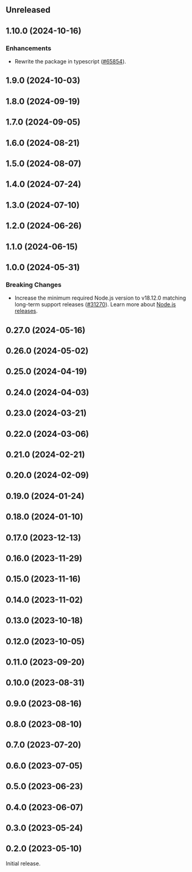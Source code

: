 <!-- Learn how to maintain this file at https://github.com/WordPress/gutenberg/tree/HEAD/packages#maintaining-changelogs. -->

## Unreleased

## 1.10.0 (2024-10-16)

### Enhancements

-   Rewrite the package in typescript ([#65854](https://github.com/WordPress/gutenberg/pull/65854)).

## 1.9.0 (2024-10-03)

## 1.8.0 (2024-09-19)

## 1.7.0 (2024-09-05)

## 1.6.0 (2024-08-21)

## 1.5.0 (2024-08-07)

## 1.4.0 (2024-07-24)

## 1.3.0 (2024-07-10)

## 1.2.0 (2024-06-26)

## 1.1.0 (2024-06-15)

## 1.0.0 (2024-05-31)

### Breaking Changes

-   Increase the minimum required Node.js version to v18.12.0 matching long-term support releases ([#31270](https://github.com/WordPress/gutenberg/pull/61930)). Learn more about [Node.js releases](https://nodejs.org/en/about/previous-releases).

## 0.27.0 (2024-05-16)

## 0.26.0 (2024-05-02)

## 0.25.0 (2024-04-19)

## 0.24.0 (2024-04-03)

## 0.23.0 (2024-03-21)

## 0.22.0 (2024-03-06)

## 0.21.0 (2024-02-21)

## 0.20.0 (2024-02-09)

## 0.19.0 (2024-01-24)

## 0.18.0 (2024-01-10)

## 0.17.0 (2023-12-13)

## 0.16.0 (2023-11-29)

## 0.15.0 (2023-11-16)

## 0.14.0 (2023-11-02)

## 0.13.0 (2023-10-18)

## 0.12.0 (2023-10-05)

## 0.11.0 (2023-09-20)

## 0.10.0 (2023-08-31)

## 0.9.0 (2023-08-16)

## 0.8.0 (2023-08-10)

## 0.7.0 (2023-07-20)

## 0.6.0 (2023-07-05)

## 0.5.0 (2023-06-23)

## 0.4.0 (2023-06-07)

## 0.3.0 (2023-05-24)

## 0.2.0 (2023-05-10)

Initial release.
